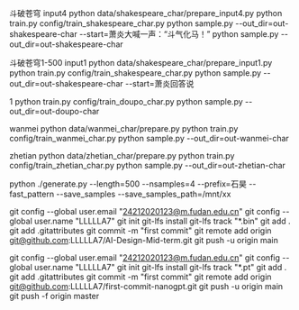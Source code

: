 

斗破苍穹 input4
python data/shakespeare_char/prepare_input4.py
python train.py config/train_shakespeare_char.py
python sample.py --out_dir=out-shakespeare-char --start=萧炎大喊一声：“斗气化马！”
python sample.py --out_dir=out-shakespeare-char


斗破苍穹1-500 input1
python data/shakespeare_char/prepare_input1.py
python train.py config/train_shakespeare_char.py
python sample.py --out_dir=out-shakespeare-char --start=萧炎回答说




1
python train.py config/train_doupo_char.py
python sample.py --out_dir=out-doupo-char

wanmei
python data/wanmei_char/prepare.py
python train.py config/train_wanmei_char.py
python sample.py --out_dir=out-wanmei-char

zhetian 
python data/zhetian_char/prepare.py
python train.py config/train_zhetian_char.py
python sample.py --out_dir=out-zhetian-char


python ./generate.py --length=500 --nsamples=4 --prefix=石昊  --fast_pattern --save_samples --save_samples_path=/mnt/xx


git config --global user.email "24212020123@m.fudan.edu.cn"
git config --global user.name "LLLLLA7"
git init
git-lfs install
git-lfs track "*.bin"
git add .
git add .gitattributes
git commit -m "first commit"
git remote add origin git@github.com:LLLLLA7/AI-Design-Mid-term.git
git push -u origin main

git config --global user.email "24212020123@m.fudan.edu.cn"
git config --global user.name "LLLLLA7"
git init
git-lfs install
git-lfs track "*.pt"
git add .
git add .gitattributes
git commit -m "first commit"
git remote add origin git@github.com:LLLLLA7/first-commit-nanogpt.git
git push -u origin main
git push -f origin master